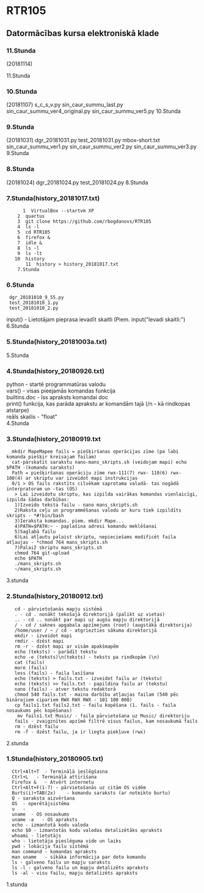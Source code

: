 #  RTR105   
##  Datormācības kursa elektroniskā klade   

###  11.Stunda
(20181114)

   11.Stunda
   
###  10.Stunda
(20181107)
  s_c_s_v.py
  sin_caur_summu_last.py
  sin_caur_summu_ver4_original.py
  sin_caur_summu_ver5.py
   10.Stunda

###  9.Stunda
(20181031)
dgr_20181031.py
test_20181031.py
mbox-short.txt
 sin_caur_summu_ver1.py
 sin_caur_summu_ver2.py
 sin_caur_summu_ver3.py
   9.Stunda

###  8.Stunda    
(20181024)
 dgr_20181024.py
 test_20181024.py
   8.Stunda      

###  7.Stunda(history_20181017.txt)
```
      1  VirtualBox --startvm XP
    2  quartus
    3  git clone https://github.com/rbogdanovs/RTR105
    4  ls -l
    5  cd RTR105
    6  firefox &
    7  idle &
    8  ls -l
    9  ls -lt
   10  history
       11  history > history_20181017.txt
    7.Stunda
```

###  6.Stunda
     dgr_20181010_9_55.py
     test_20181010_1.py
     test_20181010_2.py
  input() - Lietotājam pieprasa ievadīt skaitli (Piem. input("Ievadi skaitli:")    
   6.Stunda

###  5.Stunda(history_20181003a.txt)
   5.Stunda

###  4.Stunda(history_20180926.txt)
   python - startē programmatūras valodu   
   vars() - visas pieejamās komandas funkcija   
   builtins.doc - īss apraksts komandai doc   
   print() funkcija, kas parāda aprakstu ar komandām tajā (/n - kā rindkopas atstarpe)   
   reāls skailis - "float"   
  4.Stunda

###  3.Stunda(history_20180919.txt    
```  
  mkdir MapeMapee fails = piešķiršanas operācijas zīme (pa labi komanda piešķir kreisajam failam)
  cat-pārskatīt sarakstu nano-mans_skripts.sh (veidojam mapi) echo $PATH -(komandu saraksts) 
  Path = piešķiršanas operāciju zīme rwx-111(7) rwx- 110(6) rwx- 100(4) ar skriptu var izveidot mapi instrukcijas 
  0/1 > OS fails rakstīts cilvēkam saprotama valodā- tas nogādā interpratoram un -tas (OS)   
   > Lai izveidotu skriptu, kas izpilda vairākas komandas vienlaicīgi, izpilda šādas darbības:   
   1)Izveido teksta failu - nano mans_skripts.sh   
   2)Raksta ceļu un programmēšanas valodu ar kuru tiek izpildīts skripts - *#!bin/bash   
   3)Ieraksta komandas. piem. mkdir Mape...   
   4)PATH=$PATH:~ - paplašina adresi komandu meklēšanai   
   5)Saglabā failu   
   6)Lai atļautu palaist skriptu, nepieciešams modificēt faila atļaujas - *chmod 764 mans_skripts.sh   
   7)Palaiž skriptu mans_skripts.sh   
   chmod 764 git-upload     
   echo $PATH   
   ./mans_skripts.sh     
   ~/mans_skripts.sh       
```    
   3.stunda   
       
###  2.Stunda(history_20180912.txt)
```   
   cd - pārvietošanās mapju sistēmā   
   . - cd . nonākt tekošajā direktorijā (palikt uz vietas)   
   .. - cd .. nonākt par mapi uz augšu mapju direktorijā   
   / - cd / saknes apgabala apzīmejums (root) (augstākā direktorija)   
   /home/user / ~ / cd - atgriezties sākuma direktorijā   
   mkdir - izveidot mapi   
   rmdir - dzēst mapi   
   rm -r - dzēst mapi ar visām apakšmapēm   
   echo (teksts) - parādīt tekstu   
   echo -e (teksts)\n(teksts) - teksts pa rindkopām (\n)   
   cat (fails)   
   more (fails)   
   less (fails) - faila lasīšana   
   echo (teksts) > fails.txt - izveidot failu ar (tekstu)   
   echo (teksts) >> fails.txt - papildina failu ar (tekstu)   
   nano (fails) - atver tekstu redaktorā    
   chmod 540 fails.txt - maina darbību atļaujas failam (540 pēc binārajiem cipariem RWX RWX RWX - 101 100 000)   
   cp fails1.txt fails2.txt - failu kopēšana (1. fails - faila nosaukums pēc kopēšanas)   
    mv fails1.txt Music/ - faila pārvietošana uz Music/ direktoriju   
   fails - zvaigznītes apzīmē filtrē visus failus, kam nosaukumā fails   
   rm - dzēst failu   
   rm -f - dzēst failu, ja ir liegta piekļuve (rwx)   
```
   2.stunda       

###  1.Stunda(history_20180905.txt)
```  
  Ctrl+Alt+T  - Termināļā ieslēgšasna   
  Ctrl+L   - Termināļā attīrīšana    
  Firefox &   - Atvērt internetu  
  Ctrl+Alt+F(1-7) - pārvietošanās uz citām OS vidēm   
  Burts(i)+TAB(2x)    - komandu saraksts (ar noteikto burtu)   
  Q - saraksta aizvēršana   
  OS  - operētājsistēma  
  u   -   
  uname  - OS nosaukums     
  uname -a   - OS apraksts    
  echo - izmantotā kodu valoda   
  echo $0 - izmantotās kodu valodas detalizētāks apraksts   
  whoami - lietotājs   
  who - lietotāja pieslēguma vide un laiks   
  pwd - lokācija failu sistēmā     
  man command - komandas apraksts   
  man uname   - sīkāka informācija par doto komandu   
  ls - galveno failu un mapju saraksts   
  ls -l - galveno failu un mapju detalizēts apraksts   
  ls -al - visu failu, mapju detalizēts apraksts   
```
   1.stunda  
